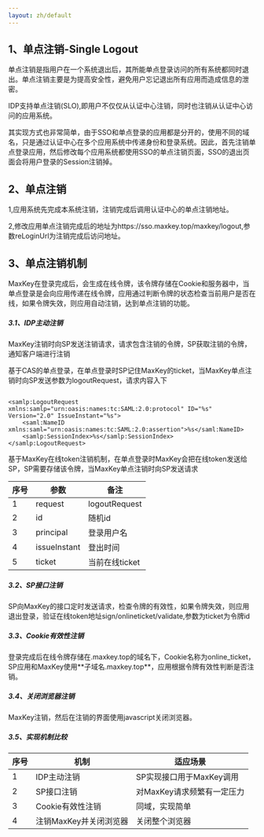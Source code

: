 ```yaml
---
layout: zh/default
---
```

<h2>1、单点注销-Single Logout</h2>
	
单点注销是指用户在一个系统退出后，其所能单点登录访问的所有系统都同时退出。单点注销主要是为提高安全性，避免用户忘记退出所有应用而造成信息的泄密。
    	
    	
IDP支持单点注销(SLO),即用户不仅仅从认证中心注销，同时也注销从认证中心访问的应用系统。	
		
		
其实现方式也非常简单，由于SSO和单点登录的应用都是分开的，使用不同的域名，只是通过认证中心在多个应用系统中传递身份和登录系统。因此，首先注销单点登录应用，然后修改每个应用系统都使用SSO的单点注销页面，SSO的退出页面会将用户登录的Session注销掉。
		
<h2>2、单点注销</h2>
		
1,应用系统先完成本系统注销，注销完成后调用认证中心的单点注销地址。
		
		
2,修改应用单点注销完成后的地址为https://sso.maxkey.top/maxkey/logout,参数reLoginUrl为注销完成后访问地址。
		


<h2>3、单点注销机制</h2>
MaxKey在登录完成后，会生成在线令牌，该令牌存储在Cookie和服务器中，当单点登录是会向应用传递在线令牌，应用通过判断令牌的状态检查当前用户是否在线，如果令牌失效，则应用自动注销，达到单点注销的功能。


<h5>3.1、IDP主动注销</h5>
MaxKey注销时向SP发送注销请求，请求包含注销的令牌，SP获取注销的令牌，通知客户端进行注销

基于CAS的单点登录，在单点登录时SP记住MaxKey的ticket，当MaxKey单点注销时向SP发送参数为logoutRequest，请求内容入下
<pre><code class="xml hljs">
&lt;samlp:LogoutRequest xmlns:samlp="urn:oasis:names:tc:SAML:2.0:protocol" ID="%s" Version="2.0" IssueInstant="%s"&gt;
	&lt;saml:NameID xmlns:saml="urn:oasis:names:tc:SAML:2.0:assertion"&gt;%s&lt;/saml:NameID&gt;
	&lt;samlp:SessionIndex&gt;%s&lt;/samlp:SessionIndex&gt;
&lt;/samlp:LogoutRequest&gt;
</code></pre>

基于MaxKey在线token注销机制，在单点登录时MaxKey会把在线token发送给SP，SP需要存储该令牌，当MaxKey单点注销时向SP发送请求
<table border="0" class="table table-striped table-bordered ">
	<thead>
		<tr>
			<th>序号</th><th>参数</th><th>备注</th>
		</tr>
	</thead>
	<tbody>
		<tr>
			<td>1</td><td>request</td><td>logoutRequest</td>
		</tr>
		<tr>
			<td>2</td><td>id</td><td>随机id</td>
		</tr>
		<tr>
			<td>3</td><td>principal</td><td>登录用户名</td>
		</tr>
		<tr>
			<td>4</td><td>issueInstant</td><td>登出时间</td>
		</tr>
		<tr>
			<td>5</td><td>ticket</td><td>当前在线ticket</td>
		</tr>
	</tbody>
</table>


<h5>3.2、SP接口注销</h5>
SP向MaxKey的接口定时发送请求，检查令牌的有效性，如果令牌失效，则应用退出登录，验证在线token地址sign/onlineticket/validate,参数为ticket为令牌id

<h5>3.3、Cookie有效性注销</h5>
登录完成后在线令牌存储在.maxkey.top的域名下，Cookie名称为online_ticket，SP应用和MaxKey使用**子域名.maxkey.top**，应用根据令牌有效性判断是否注销。


<h5>3.4、关闭浏览器注销</h5>
MaxKey注销，然后在注销的界面使用javascript关闭浏览器。


<h5>3.5、实现机制比较</h5>
<table border="0" class="table table-striped table-bordered ">
<thead>
	<th >序号</th><th>机制</th><th>适应场景</th>
</thead>
<tbody>
	<tr>
		<td>1</td>
		<td>IDP主动注销</td>
		<td>SP实现接口用于MaxKey调用</td>
	</tr>
	<tr>
		<td>2</td>
		<td>SP接口注销</td>
		<td>对MaxKey请求频繁有一定压力</td>
	</tr>
	<tr>
		<td>3</td>
		<td>Cookie有效性注销</td>
		<td>同域，实现简单</td>
	</tr>
	<tr>
		<td>4</td>
		<td>注销MaxKey并关闭浏览器</td>
		<td>关闭整个浏览器</td>
	</tr>
</tbody>
</table>
    